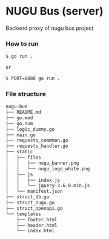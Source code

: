 # NUGU Bus (server)
Backend proxy of nugu bus project


### How to run
```bash
$ go run .

or

$ PORT=8088 go run .
```

### File structure
```bash
nugu-bus
├── README.md
├── go.mod
├── go.sum
├── logic_dummy.go
├── main.go
├── requests_commmon.go
├── requests_handler.go
├── static
│   ├── files
│   │   ├── nugu_banner.png
│   │   └── nugu_logo_white.png
│   ├── js
│   │   ├── index.js
│   │   └── jquery-3.6.0.min.js
│   └── manifest.json
├── struct_db.go
├── struct_nugu.go
├── struct_openapi.go
└── templates
    ├── footer.html
    ├── header.html
    └── index.html
```
